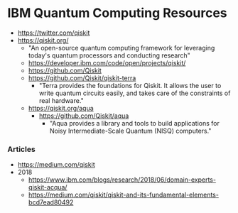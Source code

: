 
IBM Quantum Computing Resources
====

* https://twitter.com/qiskit
* https://qiskit.org/
  * "An open-source quantum computing framework for leveraging today's quantum processors and conducting research"
  * https://developer.ibm.com/code/open/projects/qiskit/
  * https://github.com/Qiskit
  * https://github.com/Qiskit/qiskit-terra
    * "Terra provides the foundations for Qiskit. It allows the user to write quantum circuits easily, and takes care of the constraints of real hardware."
  * https://qiskit.org/aqua
    * https://github.com/Qiskit/aqua
      * "Aqua provides a library and tools to build applications for Noisy Intermediate-Scale Quantum (NISQ) computers."



### Articles
* https://medium.com/qiskit
* 2018
  * https://www.ibm.com/blogs/research/2018/06/domain-experts-qiskit-acqua/
  * https://medium.com/qiskit/qiskit-and-its-fundamental-elements-bcd7ead80492


